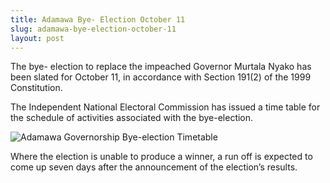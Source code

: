 ```yaml
---
title: Adamawa Bye- Election October 11
slug: adamawa-bye-election-october-11
layout: post
---
```


The bye- election to replace the impeached Governor Murtala Nyako has been slated for October 11, in accordance with Section 191(2) of the 1999 Constitution.

The Independent National Electoral Commission has issued a time table for the schedule of activities associated with the bye-election.  

![Adamawa Governorship Bye-election Timetable](http://www.shineyoureye.org/file_archive/Adamawa-Bye-Election-Timetable "Adamawa Bye-Election October 11")

Where the election is unable to produce a winner, a run off is expected to come up seven days after the announcement of the election’s results.
